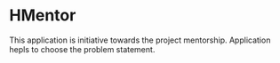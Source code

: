 # HMentor
This application is initiative towards the project mentorship. Application hepls to choose the problem statement.
